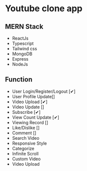 # Youtube clone app

## MERN Stack

<ul>
    <li>ReactJs</li>
    <li>Typescript</li>
    <li>Tailwind css</li>
    <li>MongoDB</li>
    <li>Express</li>
    <li>NodeJs</li>
</ul>

## Function

<ul>
    <li>User Login/Register/Logout [✔]</li>
    <li>User Profile Update[]</li>
    <li>Video Upload [✔]</li>
    <li>Video Update []</li>
    <li>Subscribe [✔]</li>
    <li>View Count Update [✔]</li>
    <li>Viewing Record []</li>
    <li>Like/Dislike []</li>
    <li>Comment []</li>
    <li>Search Video</li>
    <li>Responsive Style</li>
    <li>Categorize</li>
    <li>Infinite Scroll</li>
    <li>Custom Video</li>
    <li>Video Upload</li>
</ul>
